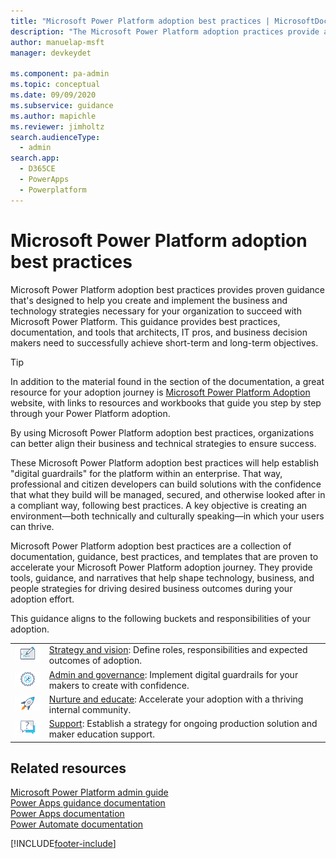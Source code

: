 ```yaml
---
title: "Microsoft Power Platform adoption best practices | MicrosoftDocs"
description: "The Microsoft Power Platform adoption practices provide admin and governance, nurture, strategy, and vision best practices."
author: manuelap-msft
manager: devkeydet

ms.component: pa-admin
ms.topic: conceptual
ms.date: 09/09/2020
ms.subservice: guidance
ms.author: mapichle
ms.reviewer: jimholtz
search.audienceType: 
  - admin
search.app: 
  - D365CE
  - PowerApps
  - Powerplatform
---
```

# Microsoft Power Platform adoption best practices

Microsoft Power Platform adoption best practices provides proven guidance that's designed to help you create and implement the business and technology strategies necessary for your organization to succeed with Microsoft Power Platform. This guidance provides best practices, documentation, and tools that architects, IT pros, and business decision makers need to successfully achieve short-term and long-term objectives.

> [!TIP]
> In addition to the material found in the section of the documentation, a great resource for your adoption journey is [Microsoft Power Platform Adoption](https://adoption.microsoft.com/powerplatform) website, with links to resources and workbooks that guide you step by step through your Power Platform adoption.

By using Microsoft Power Platform adoption best practices, organizations can better align their business and technical strategies to ensure success.

These Microsoft Power Platform adoption best practices will help establish "digital guardrails" for the platform within an enterprise. That way, professional and citizen developers can build solutions with the confidence that what they build will be managed, secured, and otherwise looked after in a compliant way, following best practices. A key objective is creating an environment—both technically and culturally speaking—in which your users can thrive.

Microsoft Power Platform adoption best practices are a collection of documentation, guidance, best practices, and templates that are proven to accelerate your Microsoft Power Platform adoption journey. They provide tools, guidance, and narratives that help shape technology, business, and people strategies for driving desired business outcomes during your adoption effort.

This guidance aligns to the following buckets and responsibilities of your adoption.

| | |
|:--:|--|
| ![Strategy icon](media/i_digital-art.png "Strategy icon") | [Strategy and vision](strategy-best-practices.md): Define roles, responsibilities and expected outcomes of adoption. |
| ![Admin and governance icon](media/i_config-tools.png "Admin and governance icon") | [Admin and governance](admin-best-practices.md): Implement digital guardrails for your makers to create with confidence. |
| ![Nurture and educate icon](media/i_get-started.png "Nurture and educate icon")       |  [Nurture and educate](nurture-best-practices.md): Accelerate your adoption with a thriving internal community. |
| ![Support icon](media/i_support.png "Support icon")       |  [Support](support-strategy.md): Establish a strategy for ongoing production solution and maker education support. |

## Related resources

[Microsoft Power Platform admin guide](../../admin/admin-documentation.md)<Br>
[Power Apps guidance documentation](/powerapps/guidance/)<Br>
[Power Apps documentation](/powerapps)<Br>
[Power Automate documentation](/power-automate)<Br>


[!INCLUDE[footer-include](../../includes/footer-banner.md)]